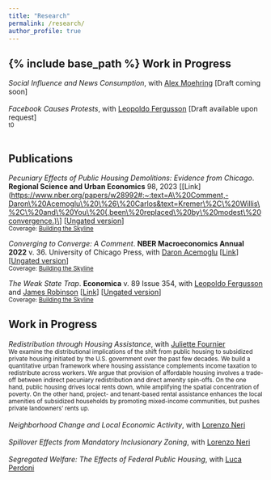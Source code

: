 ```yaml
---
title: "Research"
permalink: /research/
author_profile: true
---
```

{% include base_path %}
**Work in Progress**
------


*Social Influence and News Consumption*, with [Alex Moehring](https://sites.google.com/view/alexmoehring) [Draft coming soon] <!-- \[[IZA Discussion Paper No. 15855](https://papers.ssrn.com/sol3/papers.cfm?abstract_id=4319009)\]  
<br> <sub>t0 </sub>
-->
<br>
<br>
*Facebook Causes Protests*, with [Leopoldo Fergusson](https://www.leopoldofergusson.com/) [Draft available upon request]  <br> <sub>t0</sub>
<br>
<br>


**Publications**
------

*Pecuniary Effects of Public Housing Demolitions: Evidence from Chicago*. **Regional Science and Urban Economics** 98, 2023 \[[Link](https://www.nber.org/papers/w28992#:~:text=A\%20Comment,-Daron\%20Acemoglu\%20\%26\%20Carlos&text=Kremer\%2C\%20Willis\%2C\%20and\%20You\%20(,been\%20replaced\%20by\%20modest\%20convergence.)\] \[[Ungated version](../files/20220513_Paper_Demolitions.pdf)\] <br>
<sub> Coverage: [Building the Skyline](https://buildingtheskyline.org/supply-and-rents/) </sub>


*Converging to Converge: A Comment*. **NBER Macroeconomics Annual 2022** v. 36. University of Chicago Press, with [Daron Acemoglu](https://economics.mit.edu/people/faculty/daron-acemoglu) \[[Link](https://ideas.repec.org/p/col/000089/018002.html)\] \[[Ungated version](../files/20220513_Paper_Demolitions.pdf)\] <br>
<sub> Coverage: [Building the Skyline](https://buildingtheskyline.org/supply-and-rents/) </sub>

*The Weak State Trap*. **Economica** v. 89 Issue 354, with [Leopoldo Fergusson]((https://www.leopoldofergusson.com/)) and [James Robinson]((https://harris.uchicago.edu/directory/james-robinson))  \[[Link](https://ideas.repec.org/p/col/000089/018002.html)\] \[[Ungated version](../files/20220513_Paper_Demolitions.pdf)\] <br>
<sub> Coverage: [Building the Skyline](https://buildingtheskyline.org/supply-and-rents/) </sub>


<!--
\footnotesize{We revisit recent evidence by Kremer, Willis, and You (2021) suggesting that the lack of economic convergence in early years has now been replaced by modest convergence. We show theoretically and empirically that failure to include country fixed effects will create a bias in convergence coefficients toward zero and this bias can be time varying, even when the underlying country-level parameters are stable. Our reanalysis finds no evidence of major changes in patterns of convergence and, more importantly, no flattening of the relationship between institutional variables and economic growth.
}\\
\\
 \textbf{The Weak State Trap} (with Leopoldo Fergusson and James Robinson, 2021). \textit{Economica}, v. 89 Issue 354.

\footnotesize{Development outcomes come in ‘clusters’ that seem difficult to exit. Typically juxtapositioned are states that are both weak in the sense of lacking fiscal resources, but also patrimonial or clientelistic in the way in which they operate. We document the individual behaviour underlying such a cluster using original data from Colombia. We show that tax evasion, as a measure of state weakness, and vote buying, as a measure of clientelism, are highly correlated at the individual level. We argue that while state weakness creates the right environment for clientelism to flourish, clientelism sets in place a structure of incentives for politicians and citizens that is detrimental to building state capacity. We also document that both practices are widely accepted in society, a result consistent with a deeply entrenched relationship of mutually reinforcing influences. Finally, we present evidence of a vector of other types of behaviour and beliefs that are highly correlated with both clientelism and tax evasion, which suggest the presence of multiple feedback loops that we argue justifies calling this situation a trap.} \\
\\
 \textbf{Consumers as VAT ``Evaders'': Incidence, Social Bias, and Correlates in Colombia} (with Leopoldo Fergusson and Juan Felipe Ria\~{n}o, 2019).  \textit{Economia}, v. 19(2). 

\footnotesize{
Tax evasion lies at the core of the relationship between citizens and the state: it reflects the level of trust in the state and compliance with society’s implicit social contract. How- ever, empirically analyzing tax evasion is challenging, particularly because there are few direct and reliable measures. We conduct list experiments on a large sample of households to estimate how frequently consumers are willing to be complicit in value added tax (VAT) evasion, as well as the extent of social desirability bias in respondent answers. Around 20 percent of respondents agree to make purchases without a receipt in order to avoid paying VAT; surprisingly, they are not ashamed to admit this openly. Evasion is more prevalent in places with more informality and less physical presence of the state, as well as among poorer, less educated individuals and those who disregard the rule of law.
}
\\
\\
\textbf{I Sell My Vote, and So What? Incidence, Social Bias, and Correlates of Clientelism in Colombia} (with Leopoldo Fergusson and Juan Felipe Ria\~{n}o, 2018). \textit{Economia}, v. 19(1).

\footnotesize{
Exchanging one’s vote for particularistic benefits—practices usually grouped under clientelism—is often thought to weaken programmatic links between citizens and politicians and disincentivize public good provision, as well as undermine voter autonomy and the ideal role of elections. However, empirically analyzing this key phenomenon for the working of democracies entails formidable challenges. We conduct list experiments on a large sample of households to estimate the incidence of clientelistic vote buying, as well as the extent to which respondents refrain from openly recognizing this behavior. Nearly one out of every five respondents engage in clientelism, and, surprisingly, they do not feel ashamed to admit it. Guided by the existing literature and systematically verifying the sensitivity of the results to model specification, we examine the robust correlates of clientelism and discuss the implications of our key findings}\\

-->
**Work in Progress**
------
<!--
<details> <summary> <i>Local Effects of Bypassing Zoning Regulations in High-Income Areas</i>, with <a href="[https://Example.com](https://noemiesportiche.netlify.app/)"><mark class="color:blue;">Noémie Sportiche</p></mark> </summary> <sub> An increasing number of jurisdictions are passing regulations to allow for denser housing in high-income areas. This paper examines how local house prices and existing residents -who are often strongly opposed to these policies- react to this new construction. We focus on housing constructed under Chapter 40B, a Massachusetts state policy that requires all municipalities to maintain a minimum proportion of affordable housing and allows developers to bypass local zoning regulations if those minimums are not met. Using a difference-in-differences design that compares housing located near 40B developments to housing located slightly farther away paired with rich individual-level data, we provide two sets of results. First, large 40B developments lead to substantial decreases in nearby house prices, while smaller developments do not affect prices. Second, nearby residents respond by moving out at higher rates after large 40B developments are constructed, although we do not observe significant changes in existing residents’ political participation at the state or federal level. </sub> </details>
-->

*Redistribution through Housing Assistance*, with [Juliette Fournier](https://juliettefournier.site/)  <br> <sub>We examine the distributional implications of the shift from public housing to subsidized private housing initiated by the U.S. government over the past few decades. We build a quantitative urban framework where housing assistance complements income taxation to redistribute across workers. We argue that provision of affordable housing involves a trade-off between indirect pecuniary redistribution and direct amenity spin-offs. On the one hand, public housing drives local rents down, while amplifying the spatial concentration of poverty. On the other hand, project- and tenant-based rental assistance enhances the local amenities of subsidized households by promoting mixed-income communities, but pushes private landowners’ rents up. </sub>
<br>
<br>
*Neighborhood Change and Local Economic Activity*, with [Lorenzo Neri](https://sites.google.com/view/lorenzoneri)
<br>
<br>
*Spillover Effects from Mandatory Inclusionary Zoning*, with [Lorenzo Neri](https://sites.google.com/view/lorenzoneri)
<br>
<br>
*Segregated Welfare: The Effects of Federal Public Housing*, with [Luca Perdoni](https://www.lucaperdoni.com/)
